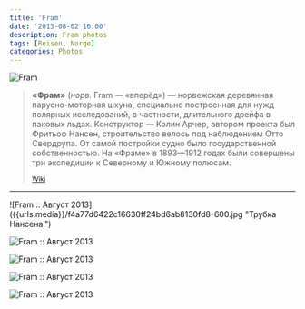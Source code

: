 ```yaml
---
title: 'Fram'
date: '2013-08-02 16:00'
description: Fram photos
tags: [Reisen, Norge]
categories: Photos
---
```

<div class='preview'><img src='{{urls.media}}/Fram-OK.jpg' alt='Fram'></div>

<blockquote><p><b>«Фрам»</b> (<em>норв.</em> Fram — «вперёд») — норвежская деревянная парусно-моторная шхуна, специально построенная для нужд полярных исследований, в частности, длительного дрейфа в паковых льдах. Конструктор — Колин Арчер, автором проекта был Фритьоф Нансен, строительство велось под наблюдением Отто Свердрупа. От самой постройки судно было государственной собственностью. На «Фраме» в 1893—1912 годах были совершены три экспедиции к Северному и Южному полюсам.</p><p><small><a href="http://ru.wikipedia.org/wiki/%D0%A4%D1%80%D0%B0%D0%BC">Wiki</a></small></p></blockquote>
<hr>
![Fram :: Август 2013]({{urls.media}}/f4a77d6422c16630ff24bd6ab8130fd8-600.jpg "Трубка Нансена.")

![Fram :: Август 2013]({{urls.media}}/80e2aa837f3bc4b6c8929a7eda53359c-600.jpg "Лодка Амундсена (для педантов: и чучело нерпы).")

![Fram :: Август 2013]({{urls.media}}/a61cb7fe08becb491bd1fb4e63be3fd4-600.jpg "Нос знаменитого корабля.")

![Fram :: Август 2013]({{urls.media}}/820707da752955e3bbc8dc6965452e98-600.jpg "Экспедиционные лыжи.")

![Fram :: Август 2013]({{urls.media}}/72bd4c6631bf750c79e1b5a4c4bfc153-600.jpg "Корабельная кухня.")


